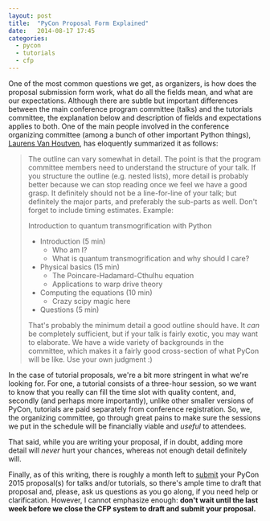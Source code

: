 ```yaml
---
layout: post
title:  "PyCon Proposal Form Explained"
date:   2014-08-17 17:45
categories:
  - pycon
  - tutorials
  - cfp
---
```

One of the most common questions we get, as organizers, is how does the proposal submission form work, what do all the fields mean, and what are our expectations. Although there are subtle but important differences between the main conference program committee (talks) and the tutorials committee, the explanation below and description of fields and expectations applies to both. One of the main people involved in the conference organizing committee (among a bunch of other important Python things), [Laurens Van Houtven](https://twitter.com/lvh), has eloquently summarized it as follows:

<!-- more -->

> The outline can vary somewhat in detail. The point is that the program committee members need to understand the structure of your talk. If you structure the outline (e.g. nested lists), more detail is probably better because we can stop reading once we feel we have a good grasp. It definitely should not be a line-for-line of your talk; but definitely the major parts, and preferably the sub-parts as well. Don't forget to include timing estimates. Example:
> 
> Introduction to quantum transmogrification with Python
> 
> - Introduction (5 min)
>     - Who am I?
>     - What is quantum transmogrification and why should I care?
> - Physical basics (15 min)
>     - The Poincare-Hadamard-Cthulhu equation
>     - Applications to warp drive theory
> - Computing the equations (10 min)
>    - Crazy scipy magic here
> - Questions (5 min)
> 
> That's probably the minimum detail a good outline should have. It *can* be completely sufficient, but if your talk is fairly exotic, you may want to elaborate. We have a wide variety of backgrounds in the committee, which makes it a fairly good cross-section of what PyCon will be like. Use your own judgment :)

In the case of tutorial proposals, we're a bit more stringent in what we're looking for. For one, a tutorial consists of a three-hour session, so we want to know that you really can fill the time slot with quality content, and, secondly (and perhaps more importantly), unlike other smaller versions of PyCon, tutorials are paid separately from conference registration. So, we, the organizing committee, go through great pains to make sure the sessions we put in the schedule will be financially viable and *useful* to attendees.

That said, while you are writing your proposal, if in doubt, adding more detail will *never* hurt your chances, whereas not enough detail definitely will.

Finally, as of this writing, there is roughly a month left to [submit](https://us.pycon.org/2015/speaking/cfp/) your PyCon 2015 proposal(s) for talks and/or tutorials, so there's ample time to draft that proposal and, please, ask us questions as you go along, if you need help or clarification. However, I cannot emphasize enough: **don't wait until the last week before we close the CFP system to draft and submit your proposal.**